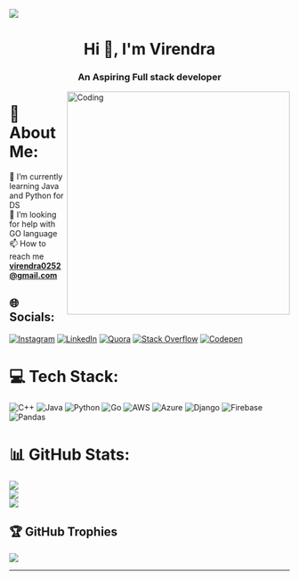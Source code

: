 [![](https://visitcount.itsvg.in/api?id=Virendra108&icon=6&color=0)](https://visitcount.itsvg.in)
<h1 align="center">Hi 👋, I'm Virendra</h1>
<h3 align="center">An Aspiring Full stack developer </h3>
<img align="right" alt="Coding" width="400" src="https://user-images.githubusercontent.com/74038190/235224431-e8c8c12e-6826-47f1-89fb-2ddad83b3abf.gif">


# 💫 About Me:
🌱 I’m currently learning Java and Python for DS<br>🤝 I’m looking for help with GO language <br>📫 How to reach me **virendra0252@gmail.com**


## 🌐 Socials:
[![Instagram](https://img.shields.io/badge/Instagram-%23E4405F.svg?logo=Instagram&logoColor=white)](https://instagram.com/virendra_ghule_8) [![LinkedIn](https://img.shields.io/badge/LinkedIn-%230077B5.svg?logo=linkedin&logoColor=white)](https://linkedin.com/in/virendra-ghule) [![Quora](https://img.shields.io/badge/Quora-%23B92B27.svg?logo=Quora&logoColor=white)](https://quora.com/profile/Virendra-Ghule) [![Stack Overflow](https://img.shields.io/badge/-Stackoverflow-FE7A16?logo=stack-overflow&logoColor=white)](https://stackoverflow.com/users/21892218) [![Codepen](https://img.shields.io/badge/Codepen-000000?style=for-the-badge&logo=codepen&logoColor=white)](https://codepen.io/Virendra-Ghule) 

# 💻 Tech Stack:
![C++](https://img.shields.io/badge/c++-%2300599C.svg?style=plastic&logo=c%2B%2B&logoColor=white) ![Java](https://img.shields.io/badge/java-%23ED8B00.svg?style=plastic&logo=openjdk&logoColor=white) ![Python](https://img.shields.io/badge/python-3670A0?style=plastic&logo=python&logoColor=ffdd54) ![Go](https://img.shields.io/badge/go-%2300ADD8.svg?style=plastic&logo=go&logoColor=white) ![AWS](https://img.shields.io/badge/AWS-%23FF9900.svg?style=plastic&logo=amazon-aws&logoColor=white) ![Azure](https://img.shields.io/badge/azure-%230072C6.svg?style=plastic&logo=microsoftazure&logoColor=white) ![Django](https://img.shields.io/badge/django-%23092E20.svg?style=plastic&logo=django&logoColor=white) ![Firebase](https://img.shields.io/badge/Firebase-039BE5?style=plastic&logo=Firebase&logoColor=white) ![Pandas](https://img.shields.io/badge/pandas-%23150458.svg?style=plastic&logo=pandas&logoColor=white)
# 📊 GitHub Stats:
![](https://github-readme-stats.vercel.app/api?username=Virendra108&theme=dark&hide_border=true&include_all_commits=false&count_private=false)<br/>
![](https://github-readme-streak-stats.herokuapp.com/?user=Virendra108&theme=dark&hide_border=true)<br/>
![](https://github-readme-stats.vercel.app/api/top-langs/?username=Virendra108&theme=dark&hide_border=true&include_all_commits=false&count_private=false&layout=compact)

## 🏆 GitHub Trophies
![](https://github-profile-trophy.vercel.app/?username=Virendra108&theme=tokyonight&no-frame=true&no-bg=true&margin-w=4)

---
